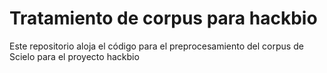 # Tratamiento de corpus para hackbio

Este repositorio aloja el código para el preprocesamiento del corpus de Scielo para el proyecto hackbio